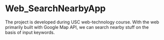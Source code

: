 # Web_SearchNearbyApp
The project is developed during USC web-technology course. With the web primarily built with Google Map API, we can search nearby stuff on the basis of input keywords.
